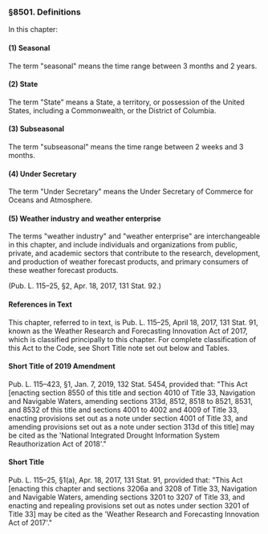 ### §8501. Definitions ###

In this chapter:

#### (1) Seasonal ####

The term "seasonal" means the time range between 3 months and 2 years.

#### (2) State ####

The term "State" means a State, a territory, or possession of the United States, including a Commonwealth, or the District of Columbia.

#### (3) Subseasonal ####

The term "subseasonal" means the time range between 2 weeks and 3 months.

#### (4) Under Secretary ####

The term "Under Secretary" means the Under Secretary of Commerce for Oceans and Atmosphere.

#### (5) Weather industry and weather enterprise ####

The terms "weather industry" and "weather enterprise" are interchangeable in this chapter, and include individuals and organizations from public, private, and academic sectors that contribute to the research, development, and production of weather forecast products, and primary consumers of these weather forecast products.

(Pub. L. 115–25, §2, Apr. 18, 2017, 131 Stat. 92.)

#### References in Text ####

This chapter, referred to in text, is Pub. L. 115–25, April 18, 2017, 131 Stat. 91, known as the Weather Research and Forecasting Innovation Act of 2017, which is classified principally to this chapter. For complete classification of this Act to the Code, see Short Title note set out below and Tables.

#### Short Title of 2019 Amendment ####

Pub. L. 115–423, §1, Jan. 7, 2019, 132 Stat. 5454, provided that: "This Act [enacting section 8550 of this title and section 4010 of Title 33, Navigation and Navigable Waters, amending sections 313d, 8512, 8518 to 8521, 8531, and 8532 of this title and sections 4001 to 4002 and 4009 of Title 33, enacting provisions set out as a note under section 4001 of Title 33, and amending provisions set out as a note under section 313d of this title] may be cited as the 'National Integrated Drought Information System Reauthorization Act of 2018'."

#### Short Title ####

Pub. L. 115–25, §1(a), Apr. 18, 2017, 131 Stat. 91, provided that: "This Act [enacting this chapter and sections 3206a and 3208 of Title 33, Navigation and Navigable Waters, amending sections 3201 to 3207 of Title 33, and enacting and repealing provisions set out as notes under section 3201 of Title 33] may be cited as the 'Weather Research and Forecasting Innovation Act of 2017'."
